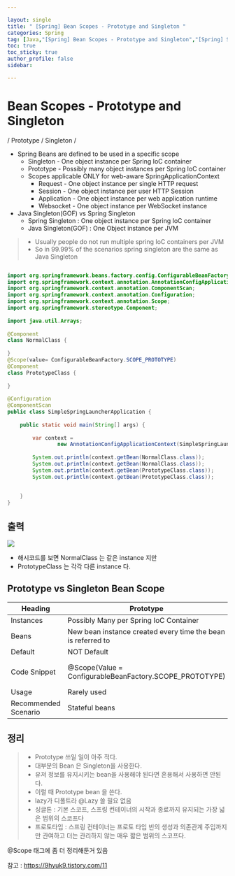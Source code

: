```yaml
---

layout: single
title: " [Spring] Bean Scopes - Prototype and Singleton "
categories: Spring
tag: [Java,"[Spring] Bean Scopes - Prototype and Singleton","[Spring] Singleton vs Prototype","[Spring] Prototype Scope","[Spring] @Scope"]
toc: true
toc_sticky: true
author_profile: false
sidebar:

---
```

# Bean Scopes - Prototype and Singleton 
/ Prototype / Singleton /

- Spring Beans are defined to be used in a specific scope
	- Singleton - One object instance per Spring IoC container
	- Prototype - Possibly many object instances per Spring IoC container
	- Scopes applicable ONLY for web-aware SpringApplicationContext
		- Request - One object instance per single HTTP request
		- Session - One object instance per user HTTP Session
		- Application - One object instance per web application runtime
		- Websocket - One object instance per WebSocket instance
- Java Singleton(GOF) vs Spring Singleton
	- Spring Singleton : One object instance per Spring IoC container
	- Java Singleton(GOF) : One Object instance per JVM

>- Usually people do not run multiple spring IoC containers per JVM
>- So in 99.99% of the scenarios spring singleton are the same as Java Singleton

```java

import org.springframework.beans.factory.config.ConfigurableBeanFactory;  
import org.springframework.context.annotation.AnnotationConfigApplicationContext;  
import org.springframework.context.annotation.ComponentScan;  
import org.springframework.context.annotation.Configuration;  
import org.springframework.context.annotation.Scope;  
import org.springframework.stereotype.Component;  
  
import java.util.Arrays;  
  
@Component  
class NormalClass {  
  
}  
@Scope(value= ConfigurableBeanFactory.SCOPE_PROTOTYPE)  
@Component  
class PrototypeClass {  
  
}  
  
@Configuration  
@ComponentScan  
public class SimpleSpringLauncherApplication {  
  
    public static void main(String[] args) {  
  
        var context =  
                new AnnotationConfigApplicationContext(SimpleSpringLauncherApplication.class);  
  
        System.out.println(context.getBean(NormalClass.class));  
        System.out.println(context.getBean(NormalClass.class));  
        System.out.println(context.getBean(PrototypeClass.class));  
	    System.out.println(context.getBean(PrototypeClass.class));  
  
  
    }  
}
```

## 출력

![](https://i.imgur.com/dDgdyMY.png)

- 해시코드를 보면 NormalClass 는 같은 instance 지만
- PrototypeClass 는 각각 다른 instance 다.

## Prototype vs Singleton Bean Scope

| Heading              | Prototype                                                    | Singleton                                                               |
| -------------------- | ------------------------------------------------------------ | ----------------------------------------------------------------------- |
| Instances            | Possibly Many per Spring IoC Container                       | One per Spring IoC Container                                            |
| Beans                | New bean instance created every time the bean is referred to | Same bean instance reused                                               |
| Default              | NOT Default                                                  | Default                                                                 |
| Code Snippet         | @Scope(Value = ConfigurableBeanFactory.SCOPE_PROTOTYPE)      | @Scope(value = ConfigurableBeanFactory.SCOPE_SINGLETON) <br> OR Default |
| Usage                | Rarely used                                                  | Very frequently used                                                    |
| Recommended Scenario | Stateful beans                                               | Stateless beans                                                                        |

## 정리
>- Prototype 쓰일 일이 아주 적다.
>- 대부분의 Bean 은 Singleton을 사용한다.
>- 유저 정보를 유지시키는 bean을 사용해야 된다면 혼용해서 사용하면 안된다.
>- 이럴 때 Prototype bean 을 쓴다.
>- lazy가 디폴트라 @Lazy 쓸 필요 없음
>- 싱글톤 : 기본 스코프, 스프링 컨테이너의 시작과 종료까지 유지되는 가장 넓은 범위의 스코프다
>- 프로토타입 : 스프링 컨테이너는 프로토 타입 빈의 생성과 의존관계 주입까지만 관여하고 더는 관리하지 않는 매우 짧은 범위의 스코프다.

@Scope 태그에 좀 더 정리해둔거 있음

참고 : https://9hyuk9.tistory.com/11